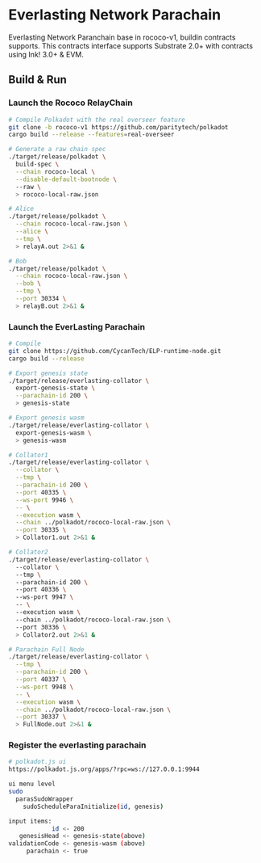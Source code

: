 # Everlasting Network Parachain
  Everlasting Network Paranchain base in rococo-v1, buildin contracts supports. 
This contracts interface supports Substrate 2.0+ with contracts using Ink! 3.0+ & EVM.

## Build & Run

### Launch the Rococo RelayChain

```bash
# Compile Polkadot with the real overseer feature
git clone -b rococo-v1 https://github.com/paritytech/polkadot
cargo build --release --features=real-overseer

# Generate a raw chain spec
./target/release/polkadot \
  build-spec \
  --chain rococo-local \
  --disable-default-bootnode \ 
  --raw \
  > rococo-local-raw.json

# Alice
./target/release/polkadot \
  --chain rococo-local-raw.json \
  --alice \
  --tmp \
  > relayA.out 2>&1 &

# Bob
./target/release/polkadot \
  --chain rococo-local-raw.json \
  --bob \
  --tmp \
  --port 30334 \
  > relayB.out 2>&1 &
```

### Launch the EverLasting Parachain

```bash
# Compile
git clone https://github.com/CycanTech/ELP-runtime-node.git
cargo build --release

# Export genesis state
./target/release/everlasting-collator \
  export-genesis-state \
  --parachain-id 200 \
  > genesis-state

# Export genesis wasm
./target/release/everlasting-collator \
  export-genesis-wasm \
  > genesis-wasm

# Collator1
./target/release/everlasting-collator \
  --collator \
  --tmp \
  --parachain-id 200 \
  --port 40335 \
  --ws-port 9946 \
  -- \
  --execution wasm \
  --chain ../polkadot/rococo-local-raw.json \
  --port 30335 \
  > Collator1.out 2>&1 &

# Collator2
./target/release/everlasting-collator \ 
  --collator \  
  --tmp \ 
  --parachain-id 200 \ 
  --port 40336 \ 
  --ws-port 9947 \ 
  -- \ 
  --execution wasm \ 
  --chain ../polkadot/rococo-local-raw.json \ 
  --port 30336 \ 
  > Collator2.out 2>&1 &

# Parachain Full Node
./target/release/everlasting-collator \
  --tmp \
  --parachain-id 200 \
  --port 40337 \
  --ws-port 9948 \
  -- \
  --execution wasm \
  --chain ../polkadot/rococo-local-raw.json \
  --port 30337 \
  > FullNode.out 2>&1 &
```
### Register the everlasting parachain
```bash
# polkadot.js ui 
https://polkadot.js.org/apps/?rpc=ws://127.0.0.1:9944

ui menu level
sudo
  parasSudoWrapper
    sudoScheduleParaInitialize(id, genesis)

input items:
            id <- 200
   genesisHead <- genesis-state(above)
validationCode <- genesis-wasm (above)
     parachain <- true
```
